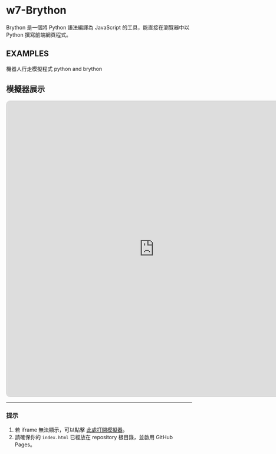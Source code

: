 # w7-Brython
Brython 是一個將 Python 語法編譯為 JavaScript 的工具，能直接在瀏覽器中以 Python 撰寫前端網頁程式。
## EXAMPLES
機器人行走模擬程式 python and brython

## 模擬器展示

<iframe src="https://leceichen.github.io/w7-Brython/" 
        width="800" height="800" 
        style="border:1px solid #ccc; border-radius:10px;">
  您的瀏覽器不支援 iframe。
</iframe>

---

### 提示

1. 若 iframe 無法顯示，可以點擊 [此處打開模擬器](https://leceichen.github.io/w7-Brython/)。
2. 請確保你的 `index.html` 已經放在 repository 根目錄，並啟用 GitHub Pages。

